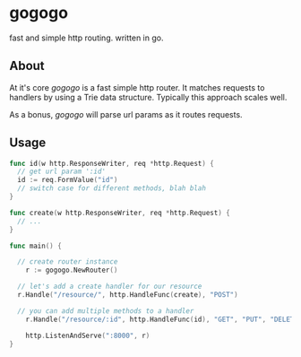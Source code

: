 # gogogo

fast and simple http routing. written in go.

## About

At it's core *gogogo* is a fast simple http router.
It matches requests to handlers by using a Trie data structure.
Typically this approach scales well.

As a bonus, *gogogo* will parse url params as it routes requests.

## Usage

```go
func id(w http.ResponseWriter, req *http.Request) {
  // get url param ':id'
  id := req.FormValue("id")
  // switch case for different methods, blah blah
}

func create(w http.ResponseWriter, req *http.Request) {
  // ...
}

func main() {

  // create router instance
	r := gogogo.NewRouter()

  // let's add a create handler for our resource
  r.Handle("/resource/", http.HandleFunc(create), "POST")

  // you can add multiple methods to a handler
	r.Handle("/resource/:id", http.HandleFunc(id), "GET", "PUT", "DELETE")

	http.ListenAndServe(":8000", r)
}

```
